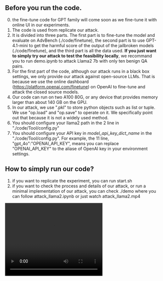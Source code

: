 ## Before you run the code.
0. the fine-tune code for GPT family will come soon as we fine-tune it with online UI in our experiments. 
1. The code is used from replicate our attack.
2. It is divided into three parts. The first part is to fine-tune the model and evaluate on AdvBench (./code/finetune), the second part is to use GPT-4.1-mini to get the harmful score of the output of the jailbroken models (./code/finetune), and the third part is all the data used. **If you just want to simply try our attack to test the feasibility locally**, we recommand you to run demo.ipynb to attack Llama2 7b with only ten benign QA pairs.
3. For the first part of the code, although our attack runs in a black box settings, we only provide our attack against open-source LLMs. That is because we use the online dashboard (https://platform.openai.com/finetune) on OpenAI to fine-tune and attack the closed source models. 
4. Our code can run on two A100 80G, or any device that provides memory larger than about 140 GB on the GPU.
5. In our attack, we use ".pkl" to store python objects such as list or tuple. We use "op.load" and "op.save" to operate on it. We specifically point out that because it is not a widely used method.
6. You should configure your llama2 path in the 2 line in "./code/Tool/config.py"
7. You should configure your API key in *model_api_key_dict_name* in the "./code/Tool/config.py". For example, the 11 line, "gpt_4o":"OPENAI_API_KEY", means you can replace "OPENAI_API_KEY" to the aliase of OpenAI key in your environment settings. 
## How to simply run our code?
1. if you want to replicate the experiment, you can run start.sh
2. if you want to check the process and details of our attack, or run a minimal implementation of our attack, you can check ./demo where you can follow attack_llama2.ipynb or just watch attack_llama2.mp4

<video width="320" height="240" controls>
  <source src="demo\attack_llama2.mp4" type="video/mp4">
</video>
